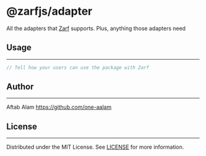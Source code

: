 # @zarfjs/adapter

All the adapters that [Zarf](https://github.com/zarfjs/zarf) supports. Plus, anything those adapters need

## Usage
---

```ts
// Tell how your users can use the package with Zarf
```

## Author
---
Aftab Alam https://github.com/one-aalam

## License
---
Distributed under the MIT License. See [LICENSE](./LICENSE) for more information.
